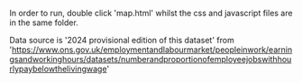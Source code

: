 In order to run, double click 'map.html' whilst the css and javascript files are in the same folder.

Data source is '2024 provisional edition of this dataset' from 'https://www.ons.gov.uk/employmentandlabourmarket/peopleinwork/earningsandworkinghours/datasets/numberandproportionofemployeejobswithhourlypaybelowthelivingwage'


